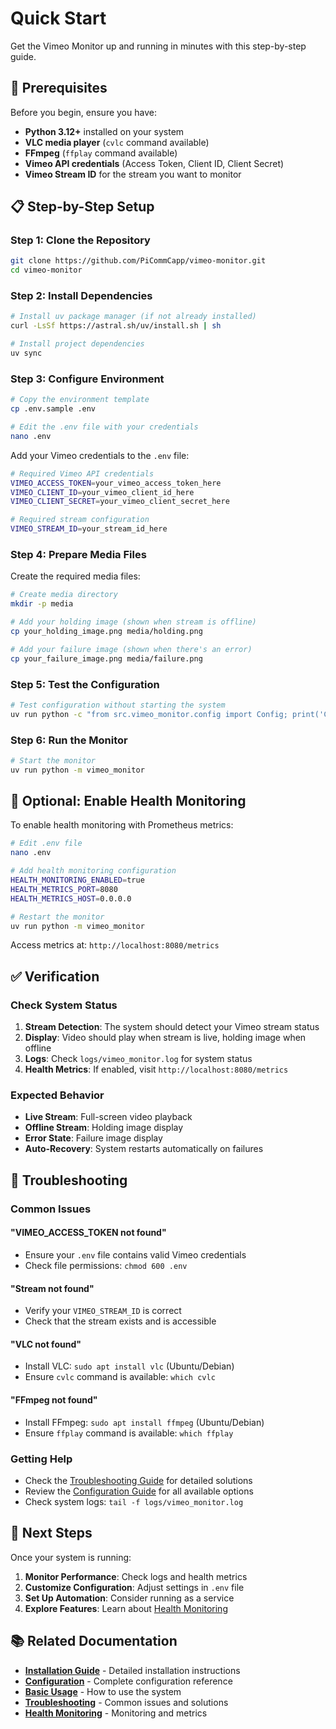 # Quick Start

Get the Vimeo Monitor up and running in minutes with this step-by-step guide.

## 🚀 Prerequisites

Before you begin, ensure you have:

- **Python 3.12+** installed on your system
- **VLC media player** (`cvlc` command available)
- **FFmpeg** (`ffplay` command available)
- **Vimeo API credentials** (Access Token, Client ID, Client Secret)
- **Vimeo Stream ID** for the stream you want to monitor

## 📋 Step-by-Step Setup

### Step 1: Clone the Repository

```bash
git clone https://github.com/PiCommCapp/vimeo-monitor.git
cd vimeo-monitor
```

### Step 2: Install Dependencies

```bash
# Install uv package manager (if not already installed)
curl -LsSf https://astral.sh/uv/install.sh | sh

# Install project dependencies
uv sync
```

### Step 3: Configure Environment

```bash
# Copy the environment template
cp .env.sample .env

# Edit the .env file with your credentials
nano .env
```

Add your Vimeo credentials to the `.env` file:

```bash
# Required Vimeo API credentials
VIMEO_ACCESS_TOKEN=your_vimeo_access_token_here
VIMEO_CLIENT_ID=your_vimeo_client_id_here
VIMEO_CLIENT_SECRET=your_vimeo_client_secret_here

# Required stream configuration
VIMEO_STREAM_ID=your_stream_id_here
```

### Step 4: Prepare Media Files

Create the required media files:

```bash
# Create media directory
mkdir -p media

# Add your holding image (shown when stream is offline)
cp your_holding_image.png media/holding.png

# Add your failure image (shown when there's an error)
cp your_failure_image.png media/failure.png
```

### Step 5: Test the Configuration

```bash
# Test configuration without starting the system
uv run python -c "from src.vimeo_monitor.config import Config; print('Configuration valid')"
```

### Step 6: Run the Monitor

```bash
# Start the monitor
uv run python -m vimeo_monitor
```

## 🔧 Optional: Enable Health Monitoring

To enable health monitoring with Prometheus metrics:

```bash
# Edit .env file
nano .env

# Add health monitoring configuration
HEALTH_MONITORING_ENABLED=true
HEALTH_METRICS_PORT=8080
HEALTH_METRICS_HOST=0.0.0.0

# Restart the monitor
uv run python -m vimeo_monitor
```

Access metrics at: `http://localhost:8080/metrics`

## ✅ Verification

### Check System Status

1. **Stream Detection**: The system should detect your Vimeo stream status
2. **Display**: Video should play when stream is live, holding image when offline
3. **Logs**: Check `logs/vimeo_monitor.log` for system status
4. **Health Metrics**: If enabled, visit `http://localhost:8080/metrics`

### Expected Behavior

- **Live Stream**: Full-screen video playback
- **Offline Stream**: Holding image display
- **Error State**: Failure image display
- **Auto-Recovery**: System restarts automatically on failures

## 🐛 Troubleshooting

### Common Issues

#### "VIMEO_ACCESS_TOKEN not found"
- Ensure your `.env` file contains valid Vimeo credentials
- Check file permissions: `chmod 600 .env`

#### "Stream not found"
- Verify your `VIMEO_STREAM_ID` is correct
- Check that the stream exists and is accessible

#### "VLC not found"
- Install VLC: `sudo apt install vlc` (Ubuntu/Debian)
- Ensure `cvlc` command is available: `which cvlc`

#### "FFmpeg not found"
- Install FFmpeg: `sudo apt install ffmpeg` (Ubuntu/Debian)
- Ensure `ffplay` command is available: `which ffplay`

### Getting Help

- Check the [Troubleshooting Guide](troubleshooting.md) for detailed solutions
- Review the [Configuration Guide](configuration.md) for all available options
- Check system logs: `tail -f logs/vimeo_monitor.log`

## 🎯 Next Steps

Once your system is running:

1. **Monitor Performance**: Check logs and health metrics
2. **Customize Configuration**: Adjust settings in `.env` file
3. **Set Up Automation**: Consider running as a service
4. **Explore Features**: Learn about [Health Monitoring](health-monitoring.md)

## 📚 Related Documentation

- **[Installation Guide](installation.md)** - Detailed installation instructions
- **[Configuration](configuration.md)** - Complete configuration reference
- **[Basic Usage](usage.md)** - How to use the system
- **[Troubleshooting](troubleshooting.md)** - Common issues and solutions
- **[Health Monitoring](health-monitoring.md)** - Monitoring and metrics
